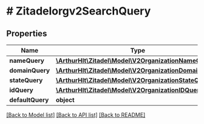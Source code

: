 # # Zitadelorgv2SearchQuery

## Properties

Name | Type | Description | Notes
------------ | ------------- | ------------- | -------------
**nameQuery** | [**\ArthurHlt\Zitadel\Model\V2OrganizationNameQuery**](V2OrganizationNameQuery.md) |  | [optional]
**domainQuery** | [**\ArthurHlt\Zitadel\Model\V2OrganizationDomainQuery**](V2OrganizationDomainQuery.md) |  | [optional]
**stateQuery** | [**\ArthurHlt\Zitadel\Model\V2OrganizationStateQuery**](V2OrganizationStateQuery.md) |  | [optional]
**idQuery** | [**\ArthurHlt\Zitadel\Model\V2OrganizationIDQuery**](V2OrganizationIDQuery.md) |  | [optional]
**defaultQuery** | **object** |  | [optional]

[[Back to Model list]](../../README.md#models) [[Back to API list]](../../README.md#endpoints) [[Back to README]](../../README.md)
